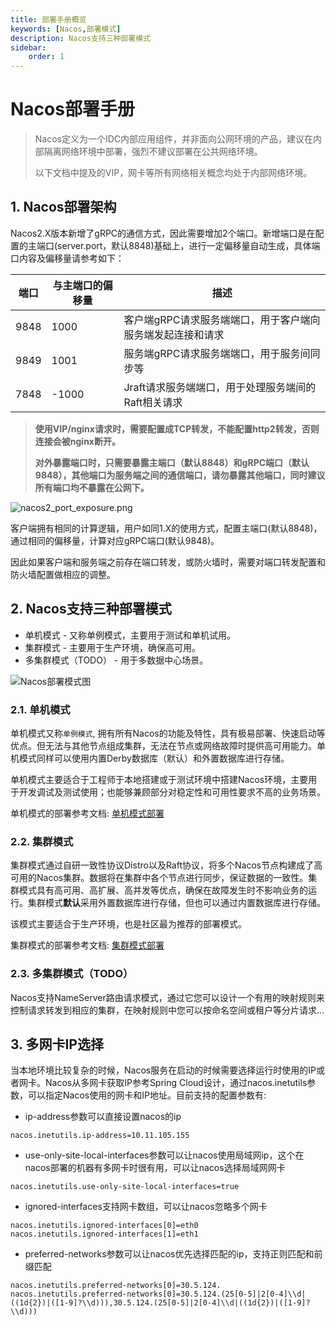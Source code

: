 ```yaml
---
title: 部署手册概览
keywords: [Nacos,部署模式]
description: Nacos支持三种部署模式
sidebar:
    order: 1
---
```


# Nacos部署手册

> Nacos定义为一个IDC内部应用组件，并非面向公网环境的产品，建议在内部隔离网络环境中部署，强烈不建议部署在公共网络环境。
>
> 以下文档中提及的VIP，网卡等所有网络相关概念均处于内部网络环境。

## 1. Nacos部署架构

Nacos2.X版本新增了gRPC的通信方式，因此需要增加2个端口。新增端口是在配置的主端口(server.port，默认8848)基础上，进行一定偏移量自动生成，具体端口内容及偏移量请参考如下：

|端口|与主端口的偏移量|描述|
|--|--|--|
|9848|1000|客户端gRPC请求服务端端口，用于客户端向服务端发起连接和请求|
|9849|1001|服务端gRPC请求服务端端口，用于服务间同步等|
|7848|-1000|Jraft请求服务端端口，用于处理服务端间的Raft相关请求|

> **使用VIP/nginx请求时，需要配置成TCP转发，不能配置http2转发，否则连接会被nginx断开。**
>
> **对外暴露端口时，只需要暴露主端口（默认8848）和gRPC端口（默认9848），其他端口为服务端之间的通信端口，请勿暴露其他端口，同时建议所有端口均不暴露在公网下。**

![nacos2_port_exposure.png](/img/doc/manual/admin/deployment/deploy-port-export.svg)

客户端拥有相同的计算逻辑，用户如同1.X的使用方式，配置主端口(默认8848)，通过相同的偏移量，计算对应gRPC端口(默认9848)。

因此如果客户端和服务端之前存在端口转发，或防火墙时，需要对端口转发配置和防火墙配置做相应的调整。

## 2. Nacos支持三种部署模式

* 单机模式 - 又称单例模式，主要用于测试和单机试用。
* 集群模式 - 主要用于生产环境，确保高可用。
* 多集群模式（TODO） - 用于多数据中心场景。

![Nacos部署模式图](/img/doc/overview/deploy-structure.svg)

### 2.1. 单机模式

单机模式又称`单例模式`, 拥有所有Nacos的功能及特性，具有极易部署、快速启动等优点。但无法与其他节点组成集群，无法在节点或网络故障时提供高可用能力。单机模式同样可以使用内置Derby数据库（默认）和外置数据库进行存储。

单机模式主要适合于工程师于本地搭建或于测试环境中搭建Nacos环境，主要用于开发调试及测试使用；也能够兼顾部分对稳定性和可用性要求不高的业务场景。

单机模式的部署参考文档: [单机模式部署](./deployment-standalone.md)

### 2.2. 集群模式

集群模式通过自研一致性协议Distro以及Raft协议，将多个Nacos节点构建成了高可用的Nacos集群。数据将在集群中各个节点进行同步，保证数据的一致性。集群模式具有高可用、高扩展、高并发等优点，确保在故障发生时不影响业务的运行。集群模式**默认**采用外置数据库进行存储，但也可以通过内置数据库进行存储。

该模式主要适合于生产环境，也是社区最为推荐的部署模式。

集群模式的部署参考文档: [集群模式部署](./deployment-cluster.md) 

### 2.3. 多集群模式（TODO）

Nacos支持NameServer路由请求模式，通过它您可以设计一个有用的映射规则来控制请求转发到相应的集群，在映射规则中您可以按命名空间或租户等分片请求...

## 3. 多网卡IP选择

当本地环境比较复杂的时候，Nacos服务在启动的时候需要选择运行时使用的IP或者网卡。Nacos从多网卡获取IP参考Spring Cloud设计，通过nacos.inetutils参数，可以指定Nacos使用的网卡和IP地址。目前支持的配置参数有:

- ip-address参数可以直接设置nacos的ip

```
nacos.inetutils.ip-address=10.11.105.155
```

- use-only-site-local-interfaces参数可以让nacos使用局域网ip，这个在nacos部署的机器有多网卡时很有用，可以让nacos选择局域网网卡

```
nacos.inetutils.use-only-site-local-interfaces=true
```

- ignored-interfaces支持网卡数组，可以让nacos忽略多个网卡

```
nacos.inetutils.ignored-interfaces[0]=eth0
nacos.inetutils.ignored-interfaces[1]=eth1
```

- preferred-networks参数可以让nacos优先选择匹配的ip，支持正则匹配和前缀匹配

```
nacos.inetutils.preferred-networks[0]=30.5.124.
nacos.inetutils.preferred-networks[0]=30.5.124.(25[0-5]|2[0-4]\\d|((1d{2})|([1-9]?\\d))),30.5.124.(25[0-5]|2[0-4]\\d|((1d{2})|([1-9]?\\d)))
```
